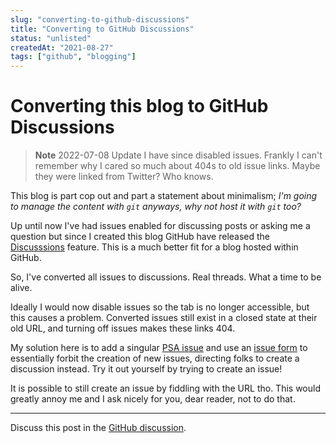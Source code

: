 ```yaml
---
slug: "converting-to-github-discussions"
title: "Converting to GitHub Discussions"
status: "unlisted"
createdAt: "2021-08-27"
tags: ["github", "blogging"]
---
```


# Converting this blog to GitHub Discussions

> **Note** 2022-07-08 Update
> I have since disabled issues. Frankly I can't remember why I cared so much about 404s to old issue links. Maybe they were linked from Twitter? Who knows.

This blog is part cop out and part a statement about minimalism; _I'm going to manage the content with `git` anyways, why not host it with `git` too?_

Up until now I've had issues enabled for discussing posts or asking me a question but since I created this blog GitHub have released the [Discusssions](https://docs.github.com/en/discussions) feature. This is a much better fit for a blog hosted within GitHub.

So, I've converted all issues to discussions. Real threads. What a time to be alive.

Ideally I would now disable issues so the tab is no longer accessible, but this causes a problem. Converted issues still exist in a closed state at their old URL, and turning off issues makes these links 404.

My solution here is to add a singular [PSA issue](https://github.com/tom-sherman/blog/issues/8) and use an [issue form](https://docs.github.com/en/communities/using-templates-to-encourage-useful-issues-and-pull-requests/configuring-issue-templates-for-your-repository#configuring-the-template-chooser) to essentially forbit the creation of new issues, directing folks to create a discussion instead. Try it out yourself by trying to create an issue!

It is possible to still create an issue by fiddling with the URL tho. This would greatly annoy me and I ask nicely for you, dear reader, not to do that.

---

Discuss this post in the [GitHub discussion](https://github.com/tom-sherman/blog/discussions/9).
